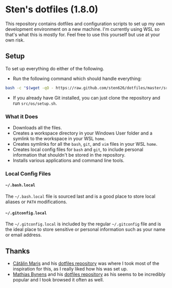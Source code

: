 # Sten's dotfiles (1.8.0)

This repository contains dotfiles and configuration scripts to set up my own development environment on a new machine. I'm currently using WSL so that's what this is mostly for. Feel free to use this yourself but use at your own risk.

## Setup

To set up everything do either of the following.

- Run the following command which should handle everything:

```bash
bash -c "$(wget -qO - https://raw.github.com/sten626/dotfiles/master/src/os/setup.sh)"
```

- If you already have Git installed, you can just clone the repository and run `src/os/setup.sh`.

### What it Does

- Downloads all the files.
- Creates a workspace directory in your Windows User folder and a symlink to the workspace in your WSL `home`.
- Creates symlinks for all the `bash`, `git`, and `vim` files in your WSL `home`.
- Creates local config files for `bash` and `git`, to include personal information that shouldn't be stored in the repository.
- Installs various applications and command line tools.

### Local Config Files

#### `~/.bash.local`

The `~/.bash.local` file is sourced last and is a good place to store local aliases or `PATH` modifications.

#### `~/.gitconfig.local`

The `~/.gitconfig.local` is included by the regular `~/.gitconfig` file and is the ideal place to store sensitive or personal information such as your name or email address.

## Thanks

- [Cătălin Mariș](https://github.com/alrra) and his [dotfiles repository](https://github.com/alrra/dotfiles) was where I took most of the inspiration for this, as I really liked how his was set up.
- [Mathias Bynens](https://github.com/mathiasbynens) and his [dotfiles repository](https://github.com/mathiasbynens/dotfiles) as his seems to be incredibly popular and I took browsed it often as well.
